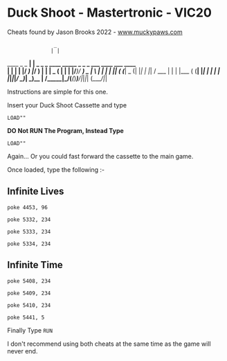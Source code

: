 # Duck Shoot - Mastertronic - VIC20

Cheats found by Jason Brooks 2022 - www.muckypaws.com

                   _                                                  
                  | |                                                  
 ____  _   _  ____| |  _ _   _ ____  _____ _ _ _  ___  ____ ___  ____  
|    \| | | |/ ___) |_/ ) | | |  _ \(____ | | | |/___)/ ___) _ \|    \ 
| | | | |_| ( (___|  _ (| |_| | |_| / ___ | | | |___ ( (__| |_| | | | |
|_|_|_|____/ \____)_| \_)\__  |  __/\_____|\___/(___(_)____)___/|_|_|_|
                        (____/|_|                                      
                        

Instructions are simple for this one.

Insert your Duck Shoot Cassette and type

`LOAD""`

**DO Not RUN The Program, Instead Type**

`LOAD""`

Again... Or you could fast forward the cassette to the main game.

Once loaded, type the following :-

Infinite Lives
--------------

`poke 4453, 96`

`poke 5332, 234`

`poke 5333, 234`

`poke 5334, 234`


Infinite Time
-------------

`poke 5408, 234`

`poke 5409, 234`

`poke 5410, 234`

`poke 5441, 5`


Finally Type `RUN`

I don't recommend using both cheats at the same time as the game will never end.



